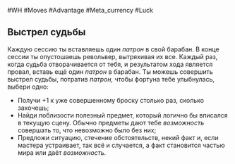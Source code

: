 #WH #Moves #Advantage #Meta_currency #Luck 

## Выстрел судьбы  
Каждую сессию ты вставляешь один *патрон* в свой барабан. В конце  сессии ты опустошаешь револьвер, вытряхивая их все. Каждый раз,  когда судьба отворачивается от тебя, и результатом хода является  провал, вставь ещё один *патрон* в барабан. Ты можешь совершить  выстрел судьбы, потратив *патрон,* чтобы фортуна тебе улыбнулась,  выбери одно:  
- Получи +1 к уже совершенному броску столько раз, сколько  захочешь;  
- Найди поблизости полезный предмет, который логично бы  вписался в текущую сцену. Обычно предметы дают тебе *возможность*  совершать то, что невозможно было без них;  
- Предложи ситуацию, стечение обстоятельств, некий факт и, если  мастера устраивает, так всё и случается, а факт становится частью мира  или даёт *возможность.* 
